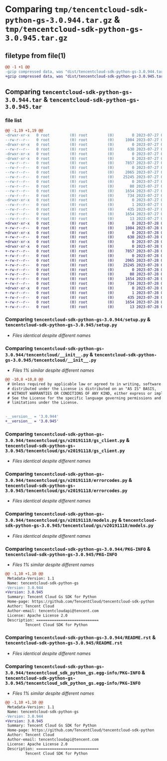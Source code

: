 # Comparing `tmp/tencentcloud-sdk-python-gs-3.0.944.tar.gz` & `tmp/tencentcloud-sdk-python-gs-3.0.945.tar.gz`

## filetype from file(1)

```diff
@@ -1 +1 @@
-gzip compressed data, was "dist/tencentcloud-sdk-python-gs-3.0.944.tar", last modified: Thu Jul 27 02:16:30 2023, max compression
+gzip compressed data, was "dist/tencentcloud-sdk-python-gs-3.0.945.tar", last modified: Fri Jul 28 00:29:01 2023, max compression
```

## Comparing `tencentcloud-sdk-python-gs-3.0.944.tar` & `tencentcloud-sdk-python-gs-3.0.945.tar`

### file list

```diff
@@ -1,19 +1,19 @@
-drwxr-xr-x   0 root         (0) root         (0)        0 2023-07-27 02:16:30.000000 tencentcloud-sdk-python-gs-3.0.944/
--rw-r--r--   0 root         (0) root         (0)     1004 2023-07-27 02:16:29.000000 tencentcloud-sdk-python-gs-3.0.944/setup.py
-drwxr-xr-x   0 root         (0) root         (0)        0 2023-07-27 02:16:30.000000 tencentcloud-sdk-python-gs-3.0.944/tencentcloud/
--rw-r--r--   0 root         (0) root         (0)      630 2023-07-27 02:16:29.000000 tencentcloud-sdk-python-gs-3.0.944/tencentcloud/__init__.py
-drwxr-xr-x   0 root         (0) root         (0)        0 2023-07-27 02:16:30.000000 tencentcloud-sdk-python-gs-3.0.944/tencentcloud/gs/
-drwxr-xr-x   0 root         (0) root         (0)        0 2023-07-27 02:16:30.000000 tencentcloud-sdk-python-gs-3.0.944/tencentcloud/gs/v20191118/
--rw-r--r--   0 root         (0) root         (0)     7857 2023-07-27 02:16:29.000000 tencentcloud-sdk-python-gs-3.0.944/tencentcloud/gs/v20191118/gs_client.py
--rw-r--r--   0 root         (0) root         (0)        0 2023-07-27 02:16:29.000000 tencentcloud-sdk-python-gs-3.0.944/tencentcloud/gs/v20191118/__init__.py
--rw-r--r--   0 root         (0) root         (0)     2065 2023-07-27 02:16:29.000000 tencentcloud-sdk-python-gs-3.0.944/tencentcloud/gs/v20191118/errorcodes.py
--rw-r--r--   0 root         (0) root         (0)    25245 2023-07-27 02:16:29.000000 tencentcloud-sdk-python-gs-3.0.944/tencentcloud/gs/v20191118/models.py
--rw-r--r--   0 root         (0) root         (0)        0 2023-07-27 02:16:29.000000 tencentcloud-sdk-python-gs-3.0.944/tencentcloud/gs/__init__.py
--rw-r--r--   0 root         (0) root         (0)       88 2023-07-27 02:16:30.000000 tencentcloud-sdk-python-gs-3.0.944/setup.cfg
--rw-r--r--   0 root         (0) root         (0)     1654 2023-07-27 02:16:30.000000 tencentcloud-sdk-python-gs-3.0.944/PKG-INFO
--rw-r--r--   0 root         (0) root         (0)      734 2023-07-27 02:16:29.000000 tencentcloud-sdk-python-gs-3.0.944/README.rst
-drwxr-xr-x   0 root         (0) root         (0)        0 2023-07-27 02:16:30.000000 tencentcloud-sdk-python-gs-3.0.944/tencentcloud_sdk_python_gs.egg-info/
--rw-r--r--   0 root         (0) root         (0)        1 2023-07-27 02:16:30.000000 tencentcloud-sdk-python-gs-3.0.944/tencentcloud_sdk_python_gs.egg-info/dependency_links.txt
--rw-r--r--   0 root         (0) root         (0)      435 2023-07-27 02:16:30.000000 tencentcloud-sdk-python-gs-3.0.944/tencentcloud_sdk_python_gs.egg-info/SOURCES.txt
--rw-r--r--   0 root         (0) root         (0)     1654 2023-07-27 02:16:30.000000 tencentcloud-sdk-python-gs-3.0.944/tencentcloud_sdk_python_gs.egg-info/PKG-INFO
--rw-r--r--   0 root         (0) root         (0)       13 2023-07-27 02:16:30.000000 tencentcloud-sdk-python-gs-3.0.944/tencentcloud_sdk_python_gs.egg-info/top_level.txt
+drwxr-xr-x   0 root         (0) root         (0)        0 2023-07-28 00:29:01.000000 tencentcloud-sdk-python-gs-3.0.945/
+-rw-r--r--   0 root         (0) root         (0)     1004 2023-07-28 00:29:01.000000 tencentcloud-sdk-python-gs-3.0.945/setup.py
+drwxr-xr-x   0 root         (0) root         (0)        0 2023-07-28 00:29:01.000000 tencentcloud-sdk-python-gs-3.0.945/tencentcloud/
+-rw-r--r--   0 root         (0) root         (0)      630 2023-07-28 00:29:01.000000 tencentcloud-sdk-python-gs-3.0.945/tencentcloud/__init__.py
+drwxr-xr-x   0 root         (0) root         (0)        0 2023-07-28 00:29:01.000000 tencentcloud-sdk-python-gs-3.0.945/tencentcloud/gs/
+drwxr-xr-x   0 root         (0) root         (0)        0 2023-07-28 00:29:01.000000 tencentcloud-sdk-python-gs-3.0.945/tencentcloud/gs/v20191118/
+-rw-r--r--   0 root         (0) root         (0)     7857 2023-07-28 00:29:01.000000 tencentcloud-sdk-python-gs-3.0.945/tencentcloud/gs/v20191118/gs_client.py
+-rw-r--r--   0 root         (0) root         (0)        0 2023-07-28 00:29:01.000000 tencentcloud-sdk-python-gs-3.0.945/tencentcloud/gs/v20191118/__init__.py
+-rw-r--r--   0 root         (0) root         (0)     2065 2023-07-28 00:29:01.000000 tencentcloud-sdk-python-gs-3.0.945/tencentcloud/gs/v20191118/errorcodes.py
+-rw-r--r--   0 root         (0) root         (0)    25245 2023-07-28 00:29:01.000000 tencentcloud-sdk-python-gs-3.0.945/tencentcloud/gs/v20191118/models.py
+-rw-r--r--   0 root         (0) root         (0)        0 2023-07-28 00:29:01.000000 tencentcloud-sdk-python-gs-3.0.945/tencentcloud/gs/__init__.py
+-rw-r--r--   0 root         (0) root         (0)       88 2023-07-28 00:29:01.000000 tencentcloud-sdk-python-gs-3.0.945/setup.cfg
+-rw-r--r--   0 root         (0) root         (0)     1654 2023-07-28 00:29:01.000000 tencentcloud-sdk-python-gs-3.0.945/PKG-INFO
+-rw-r--r--   0 root         (0) root         (0)      734 2023-07-28 00:29:01.000000 tencentcloud-sdk-python-gs-3.0.945/README.rst
+drwxr-xr-x   0 root         (0) root         (0)        0 2023-07-28 00:29:01.000000 tencentcloud-sdk-python-gs-3.0.945/tencentcloud_sdk_python_gs.egg-info/
+-rw-r--r--   0 root         (0) root         (0)        1 2023-07-28 00:29:01.000000 tencentcloud-sdk-python-gs-3.0.945/tencentcloud_sdk_python_gs.egg-info/dependency_links.txt
+-rw-r--r--   0 root         (0) root         (0)      435 2023-07-28 00:29:01.000000 tencentcloud-sdk-python-gs-3.0.945/tencentcloud_sdk_python_gs.egg-info/SOURCES.txt
+-rw-r--r--   0 root         (0) root         (0)     1654 2023-07-28 00:29:01.000000 tencentcloud-sdk-python-gs-3.0.945/tencentcloud_sdk_python_gs.egg-info/PKG-INFO
+-rw-r--r--   0 root         (0) root         (0)       13 2023-07-28 00:29:01.000000 tencentcloud-sdk-python-gs-3.0.945/tencentcloud_sdk_python_gs.egg-info/top_level.txt
```

### Comparing `tencentcloud-sdk-python-gs-3.0.944/setup.py` & `tencentcloud-sdk-python-gs-3.0.945/setup.py`

 * *Files identical despite different names*

### Comparing `tencentcloud-sdk-python-gs-3.0.944/tencentcloud/__init__.py` & `tencentcloud-sdk-python-gs-3.0.945/tencentcloud/__init__.py`

 * *Files 1% similar despite different names*

```diff
@@ -10,8 +10,8 @@
 # Unless required by applicable law or agreed to in writing, software
 # distributed under the License is distributed on an "AS IS" BASIS,
 # WITHOUT WARRANTIES OR CONDITIONS OF ANY KIND, either express or implied.
 # See the License for the specific language governing permissions and
 # limitations under the License.
 
 
-__version__ = '3.0.944'
+__version__ = '3.0.945'
```

### Comparing `tencentcloud-sdk-python-gs-3.0.944/tencentcloud/gs/v20191118/gs_client.py` & `tencentcloud-sdk-python-gs-3.0.945/tencentcloud/gs/v20191118/gs_client.py`

 * *Files identical despite different names*

### Comparing `tencentcloud-sdk-python-gs-3.0.944/tencentcloud/gs/v20191118/errorcodes.py` & `tencentcloud-sdk-python-gs-3.0.945/tencentcloud/gs/v20191118/errorcodes.py`

 * *Files identical despite different names*

### Comparing `tencentcloud-sdk-python-gs-3.0.944/tencentcloud/gs/v20191118/models.py` & `tencentcloud-sdk-python-gs-3.0.945/tencentcloud/gs/v20191118/models.py`

 * *Files identical despite different names*

### Comparing `tencentcloud-sdk-python-gs-3.0.944/PKG-INFO` & `tencentcloud-sdk-python-gs-3.0.945/PKG-INFO`

 * *Files 1% similar despite different names*

```diff
@@ -1,10 +1,10 @@
 Metadata-Version: 1.1
 Name: tencentcloud-sdk-python-gs
-Version: 3.0.944
+Version: 3.0.945
 Summary: Tencent Cloud Gs SDK for Python
 Home-page: https://github.com/TencentCloud/tencentcloud-sdk-python
 Author: Tencent Cloud
 Author-email: tencentcloudapi@tencent.com
 License: Apache License 2.0
 Description: ============================
         Tencent Cloud SDK for Python
```

### Comparing `tencentcloud-sdk-python-gs-3.0.944/README.rst` & `tencentcloud-sdk-python-gs-3.0.945/README.rst`

 * *Files identical despite different names*

### Comparing `tencentcloud-sdk-python-gs-3.0.944/tencentcloud_sdk_python_gs.egg-info/PKG-INFO` & `tencentcloud-sdk-python-gs-3.0.945/tencentcloud_sdk_python_gs.egg-info/PKG-INFO`

 * *Files 1% similar despite different names*

```diff
@@ -1,10 +1,10 @@
 Metadata-Version: 1.1
 Name: tencentcloud-sdk-python-gs
-Version: 3.0.944
+Version: 3.0.945
 Summary: Tencent Cloud Gs SDK for Python
 Home-page: https://github.com/TencentCloud/tencentcloud-sdk-python
 Author: Tencent Cloud
 Author-email: tencentcloudapi@tencent.com
 License: Apache License 2.0
 Description: ============================
         Tencent Cloud SDK for Python
```

